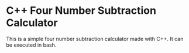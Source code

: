 # C++ Four Number Subtraction Calculator
This is a simple four number subtraction calculator made with C++. It can be executed in bash.
